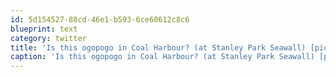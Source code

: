 ```yaml
---
id: 5d154527-80cd-46e1-b593-6ce60612c8c6
blueprint: text
category: twitter
title: 'Is this ogopogo in Coal Harbour? (at Stanley Park Seawall) [pic] — path.com/p/15RjbD'
caption: 'Is this ogopogo in Coal Harbour? (at Stanley Park Seawall) [pic] — <a href="http://path.com/p/15RjbD" title="http://path.com/p/15RjbD" class="link link_untco">path.com/p/15RjbD</a>'
---
```

